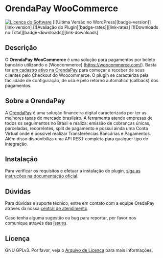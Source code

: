 # OrendaPay WooCommerce

[![Licença do Software][badge-license]](LICENSE)
[![Última Versão no WordPress][badge-version]][link-version]
[![Avaliação do Plugin][badge-rates]][link-rates]
[![Downloads no Total][badge-downloads]][link-downloads]

## Descrição
O **OrendaPay WooCommerce** é uma solução para pagamentos por boleto bancário utilizando o [Woocommerce] (https://woocommerce.com/). Basta ter [um cadastro ativo na OrendaPay](https://www.orendapay.com.br/) para começar a receber de seus clientes pelo Checkout do Woocommerce. O plugin se caracteriza pela facilidade de configuração, de uso e pelo retorno  automático (callback) dos pagamentos.

## Sobre a OrendaPay
A [OrendaPay](https://www.orendapay.com.br/) é uma solução financeira digital caracterizada por ter as melhores taxas do mercado brasileiro. A ferramenta atende empresas de todos os seguimentos no Brasil e realiza: emissão de cobranças únicas, parceladas, recorrêntes, split de pagamento e possui ainda uma Conta Virtual onde é possível realizar Transferências Bancárias e Pagamentos. Além disso disponibiliza uma API REST completa para qualquer tipo de integração.

## Instalação
Para verificar os requisitos e efetuar a instalação do plugin, [siga as instruções na documentação oficial](https://www.orendapay.com.br).

## Dúvidas
Para dúvidas e suporte técnico, entre em contato com a equipe OredaPay através da nossa [central de atendimento](https://www.orendapay.com.br).

Caso tenha alguma sugestão ou bug para reportar, por favor nos comunique através das [issues](./issues).

## Licença
GNU GPLv3. Por favor, veja o [Arquivo de Licença](LICENSE) para mais informações.

[badge-license]: https://img.shields.io/badge/license-GPLv3-blue.svg
